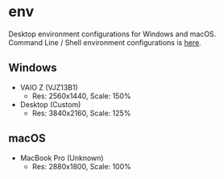 # env

Desktop environment configurations for Windows and macOS.  
Command Line / Shell environment configurations is [here](https://github.com/mika-f/dotfiles).


## Windows

* VAIO Z (VJZ13B1)
  * Res: 2560x1440, Scale: 150% 
* Desktop (Custom)
  * Res: 3840x2160, Scale: 125%

## macOS

* MacBook Pro (Unknown)
  * Res: 2880x1800, Scale: 100%

